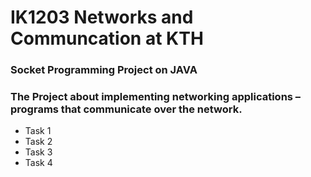 # IK1203 Networks and Communcation at KTH
### Socket Programming Project on JAVA
### The Project about implementing networking applications – programs that communicate over the network.
* Task 1 
* Task 2
* Task 3
* Task 4 
